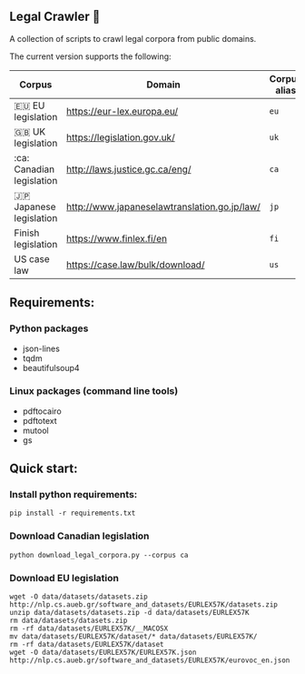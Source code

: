 ## Legal Crawler :octopus:

A collection of scripts to crawl legal corpora from public domains.

The current version supports the following:

| Corpus          | Domain                          | Corpus alias        |
| ------------------- | ------------------------------------  | ------------------- |
| :eu: EU legislation      | https://eur-lex.europa.eu/            | `eu`                |
| :uk: UK legislation      | https://legislation.gov.uk/           | `uk` |
| :ca: Canadian legislation  | http://laws.justice.gc.ca/eng/      | `ca` |
| :jp: Japanese legislation  | http://www.japaneselawtranslation.go.jp/law/     | `jp` |
| Finish legislation    | https://www.finlex.fi/en    | `fi` |
| US case law | https://case.law/bulk/download/ | `us` |

## Requirements:

### Python packages
* json-lines
* tqdm
* beautifulsoup4

### Linux packages (command line tools)

* pdftocairo
* pdftotext
* mutool
* gs

## Quick start:

### Install python requirements:

```
pip install -r requirements.txt
```

### Download Canadian legislation

```
python download_legal_corpora.py --corpus ca
```

### Download EU legislation

```
wget -O data/datasets/datasets.zip http://nlp.cs.aueb.gr/software_and_datasets/EURLEX57K/datasets.zip
unzip data/datasets/datasets.zip -d data/datasets/EURLEX57K
rm data/datasets/datasets.zip
rm -rf data/datasets/EURLEX57K/__MACOSX
mv data/datasets/EURLEX57K/dataset/* data/datasets/EURLEX57K/
rm -rf data/datasets/EURLEX57K/dataset
wget -O data/datasets/EURLEX57K/EURLEX57K.json http://nlp.cs.aueb.gr/software_and_datasets/EURLEX57K/eurovoc_en.json
```


